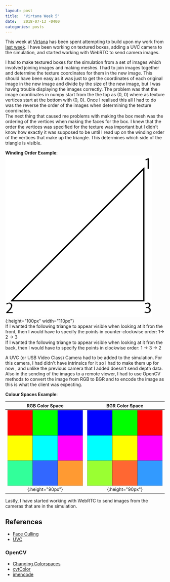 ```yaml
---
layout: post
title:  "Virtana Week 5"
date:   2018-07-13 -0400
categories: posts
---
```


This week at [Virtana](https://virtanatech.com/) has been spent attempting to build upon my work from [last week](/posts/2018/07/06/Virtana-Week-4.html). I have been working on textured boxes, adding a UVC camera to the simulation, and started working with WebRTC to send camera images.

I had to make textured boxes for the simulation from a set of images which involved joining images and making meshes. I had to join images together and determine the texture coordinates for them in the new image. This should have been easy as it was just to get the coordinates of each original image in the new image and divide by the size of the new image, but I was having trouble displaying the images correctly. The problem was that the image coordinates in numpy start from the the top as (0, 0) where as texture vertices start at the bottom with (0, 0). Once I realised this all I had to do was the reverse the order of the images when determining the texture coordinates. <br>
The next thing that caused me problems with making the box mesh was the ordering of the vertices when making the faces for the box. I knew that the order the vertices was specified for the texture was important but I didn't know how exactly it was supposed to be until I read up on the winding order of the vertices that make up the triangle. This determines which side of the triangle is visible. <br>

**Winding Order Example**:<br>
![Winding Order Example](/images/virtana_posts/Winding_Order.png){:height="100px" width="110px"} <br>
If I wanted the following triange to appear visible when looking at it fron the front, then I would have to specify the points in counter-clockwise order: 1-> 2 -> 3 <br>
If I wanted the following triange to appear visible when looking at it fron the  back, then I would have to specify the points in clockwise order: 1 -> 3 -> 2 <br>

A UVC (or USB Video Class) Camera had to be added to the simulation. For this camera, I had didn't have intrinsics for it so I had to make them up for now , and unlike the previous camera that I added doesn't send depth data. Also in the sending of the images to a remote viewer, I had to use OpenCV methods to convert the image from RGB to BGR and to encode the image as this is what the client was expecting.

**Colour Spaces Example**:<br>

|RGB Color Space| BGR Color Space|
|:---:|:---:|
|![Colour Space RGB](/images/virtana_posts/Colour_Spaces_RGB.png){:height="90px"}|![Colour Space BGR](/images/virtana_posts/Colour_Spaces_BGR.png){:height="90px"}|


Lastly, I have started working with WebRTC to send images from the cameras that are in the simulation.


## References
- [Face Culling](https://www.khronos.org/opengl/wiki/Face_Culling)
- [UVC](https://en.wikipedia.org/wiki/USB_video_device_class)

### OpenCV
- [Changing Colorspaces](https://docs.opencv.org/3.2.0/df/d9d/tutorial_py_colorspaces.html)
- [cvtColor](https://docs.opencv.org/3.4.1/d7/d1b/group__imgproc__misc.html#ga397ae87e1288a81d2363b61574eb8cab)
- [imencode](https://docs.opencv.org/3.4.1/d4/da8/group__imgcodecs.html#ga5a0acefe5cbe0a81e904e452ec7ca733)
